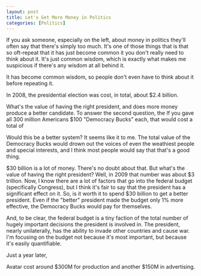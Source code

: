 ```yaml
---
layout: post
title: Let's Get More Money in Politics
categories: [Politics]
---
```



If you ask someone, especially on the left, about money in politics they'll often say that there's simply too much. It's one of those things that is that so oft-repeat that it has just become common it you don't really need to think about it. It's just common wisdom, which is exactly what makes me suspicious if there's any wisdom at all behind it.

It has become common wisdom, so people don't even have to think about it before repeating it.

In 2008, the presidential election was cost, in total, about $2.4 billion. 

What's the value of having the right president, and does more money produce a better candidate.
To answer the second question, the 
If you gave all 300 million Americans $100 "Democracy Bucks" each, that would cost a total of 

Would this be a better system? It seems like it to me. The total value of the Democracy Bucks would drown out the voices of even the weathiest people and special interests, and I think most people would say that that's a good thing.


$30 billion is a lot of money. There's no doubt about that. But what's the value of having the right president? Well, in 2009 that number was about $3 trillion. Now, I know there are a lot of factors that go into the federal budget (specifically Congress), but I think it's fair to say that the president has a significant effect on it. So, is it worth it to spend $30 billion to get a better president. Even if the "better" president made the budget only 1% more effective, the Democracy Bucks would pay for themselves.

And, to be clear, the federal budget is a tiny faction of the total number of hugely important decisions the president is involved in. The president, nearly unilaterally, has the ability to invade other countries and cause war. I'm focusing on the budget not because it's most important, but because it's easily quantifiable. 





Just a year later, 

Avatar cost around $300M for production and another $150M in advertising. 






